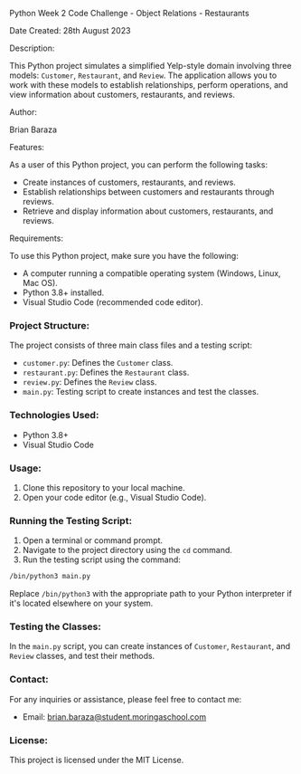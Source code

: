 Python Week 2 Code Challenge - Object Relations - Restaurants

Date Created: 28th August 2023

Description:

This Python project simulates a simplified Yelp-style domain involving three models: `Customer`, `Restaurant`, and `Review`. The application allows you to work with these models to establish relationships, perform operations, and view information about customers, restaurants, and reviews.

Author:

Brian Baraza

Features:

As a user of this Python project, you can perform the following tasks:

- Create instances of customers, restaurants, and reviews.
- Establish relationships between customers and restaurants through reviews.
- Retrieve and display information about customers, restaurants, and reviews.

Requirements:

To use this Python project, make sure you have the following:

- A computer running a compatible operating system (Windows, Linux, Mac OS).
- Python 3.8+ installed.
- Visual Studio Code (recommended code editor).

### Project Structure:

The project consists of three main class files and a testing script:

- `customer.py`: Defines the `Customer` class.
- `restaurant.py`: Defines the `Restaurant` class.
- `review.py`: Defines the `Review` class.
- `main.py`: Testing script to create instances and test the classes.

### Technologies Used:

- Python 3.8+
- Visual Studio Code

### Usage:

1. Clone this repository to your local machine.
2. Open your code editor (e.g., Visual Studio Code).

### Running the Testing Script:

1. Open a terminal or command prompt.
2. Navigate to the project directory using the `cd` command.
3. Run the testing script using the command:

```bash
/bin/python3 main.py
```

Replace `/bin/python3` with the appropriate path to your Python interpreter if it's located elsewhere on your system.

### Testing the Classes:

In the `main.py` script, you can create instances of `Customer`, `Restaurant`, and `Review` classes, and test their methods.

### Contact:

For any inquiries or assistance, please feel free to contact me:

- Email: brian.baraza@student.moringaschool.com

### License:

This project is licensed under the MIT License.